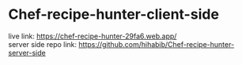 # Chef-recipe-hunter-client-side

live link: https://chef-recipe-hunter-29fa6.web.app/
<br>
server side repo link: https://github.com/hihabib/Chef-recipe-hunter-server-side